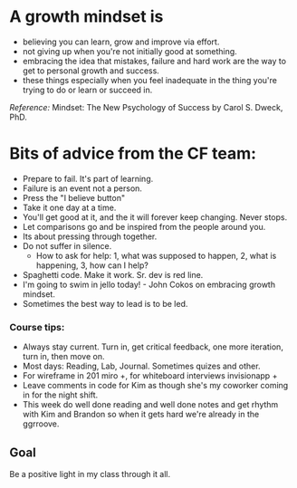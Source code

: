 
# A growth mindset is
* believing you can learn, grow and improve via effort.
* not giving up when you're not initially good at something.
* embracing the idea that mistakes, failure and hard work are the way to get to personal growth and success.
* these things especially when you feel inadequate in the thing you're trying to do or learn or succeed in.

*Reference:* Mindset: The New Psychology of Success by Carol S. Dweck, PhD.


# Bits of advice from the CF team:
- Prepare to fail. It's part of learning.
- Failure is an event not a person.
- Press the "I believe button"
- Take it one day at a time.
- You'll get good at it, and the it will forever keep changing. Never stops.
- Let comparisons go and be inspired from the people around you.
- Its about pressing through together.
- Do not suffer in silence.
     - How to ask for help: 1, what was supposed to happen, 2, what is happening, 3, how can I help?
- Spaghetti code. Make it work. Sr. dev is red line.
- I'm going to swim in jello today! - John Cokos on embracing growth mindset.
- Sometimes the best way to lead is to be led.

### Course tips:
- Always stay current. Turn in, get critical feedback, one more iteration, turn in, then move on.
- Most days: Reading, Lab, Journal. Sometimes quizes and other.
- For wireframe in 201 miro +, for whiteboard interviews invisionapp +
- Leave comments in code for Kim as though she's my coworker coming in for the night shift.
- This week do well done reading and well done notes and get rhythm with Kim and Brandon so when it gets hard we're already in the ggrroove.

## Goal
Be a positive light in my class through it all.

